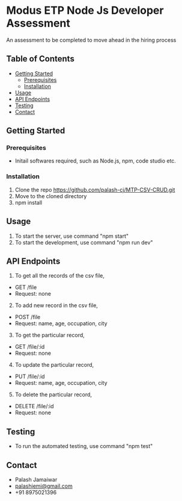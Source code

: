# Modus ETP Node Js Developer Assessment

An assessment to be completed to move ahead in the hiring process

## Table of Contents

- [Getting Started](#getting-started)
  - [Prerequisites](#prerequisites)
  - [Installation](#installation)
- [Usage](#usage)
- [API Endpoints](#api-endpoints)
- [Testing](#testing)
- [Contact](#contact)

## Getting Started

### Prerequisites

- Initail softwares required, such as Node.js, npm, code studio etc.

### Installation

1. Clone the repo https://github.com/palash-cj/MTP-CSV-CRUD.git
2. Move to the cloned directory
3. npm install

## Usage

1. To start the server, use command "npm start"
2. To start the development, use command "npm run dev"

## API Endpoints

1. To get all the records of the csv file, 
- GET /file
- Request: none
2. To add new record in the csv file,
- POST /file
- Request: name, age, occupation, city
3. To get the particular record,
- GET /file/:id
- Request: none
4. To update the particular record,
-   PUT /file/:id
-   Request: name, age, occupation, city
5. To delete the particular record,
-   DELETE /file/:id
-   Request: none

## Testing

- To run the automated testing, use command "npm test"

## Contact

- Palash Jamaiwar
- palashjemi@gmail.com
- +91 8975021396